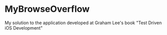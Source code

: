 # MyBrowseOverflow
My solution to the application developed at Graham Lee's book "Test Driven iOS Development"

